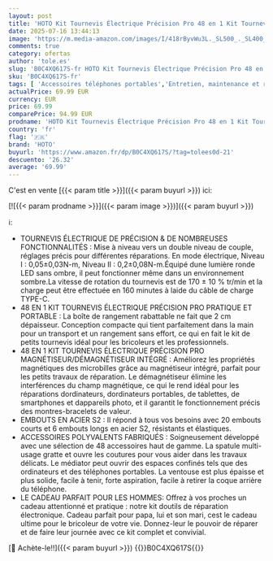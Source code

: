 ```yaml
---
layout: post
title: 'HOTO Kit Tournevis Électrique Précision Pro 48 en 1 Kit Tournevis de precision Lumière Circulaire LED 26 Embouts Magnétiques et Outils de Réparation Charge de Type C pour Montres Lunettes Téléphones'
date: 2025-07-16 13:44:13
image: 'https://m.media-amazon.com/images/I/418rByvWu3L._SL500_._SL400_.jpg'
comments: true
category: ofertas
author: 'tole.es'
slug: 'B0C4XQ617S-fr HOTO Kit Tournevis Électrique Précision Pro 48 en 1 Kit...'
sku: 'B0C4XQ617S-fr'
tags: [ 'Accessoires téléphones portables','Entretien, maintenance et réparation des téléphones portables','High-Tech','Kits de réparation pour téléphone portable','Téléphones portables et accessoires','hoto','🇫🇷', ]
actualPrice: 69.99 EUR
currency: EUR
price: 69.99
comparePrice: 94.99 EUR
prodname: 'HOTO Kit Tournevis Électrique Précision Pro 48 en 1 Kit Tournevis de precision Lumière Circulaire LED 26 Embouts Magnétiques et Outils de Réparation Charge de Type C pour Montres Lunettes Téléphones'
country: 'fr'
flag: '🇫🇷'
brand: 'HOTO'
buyurl: 'https://www.amazon.fr/dp/B0C4XQ617S/?tag=tolees0d-21'
descuento: '26.32'
average: '69.99'
---
```


C'est en vente [{{< param title >}}]({{< param buyurl >}}) ici:

[![{{< param prodname >}}]({{< param image >}})]({{< param buyurl >}})

ℹ️:

- TOURNEVIS ÉLECTRIQUE DE PRÉCISION & DE NOMBREUSES FONCTIONNALITÉS : Mise à niveau vers un double niveau de couple, réglages précis pour différentes réparations. En mode électrique, Niveau I : 0,05±0,03N-m, Niveau II : 0,2±0,08N-m.Équipé dune lumière ronde LED sans ombre, il peut fonctionner même dans un environnement sombre.La vitesse de rotation du tournevis est de 170 ± 10 % tr/min et la charge peut être effectuée en 160 minutes à laide du câble de charge TYPE-C.
- 48 EN 1 KIT TOURNEVIS ÉLECTRIQUE PRÉCISION PRO PRATIQUE ET PORTABLE : La boîte de rangement rabattable ne fait que 2 cm dépaisseur. Conception compacte qui tient parfaitement dans la main pour un transport et un rangement sans effort, ce qui en fait le kit de petits tournevis idéal pour les bricoleurs et les professionnels.
- 48 EN 1 KIT TOURNEVIS ÉLECTRIQUE PRÉCISION PRO MAGNÉTISEUR/DÉMAGNÉTISEUR INTÉGRÉ : Améliorez les propriétés magnétiques des microbilles grâce au magnétiseur intégré, parfait pour les petits travaux de réparation. Le démagnétiseur élimine les interférences du champ magnétique, ce qui le rend idéal pour les réparations dordinateurs, dordinateurs portables, de tablettes, de smartphones et dappareils photo, et il garantit le fonctionnement précis des montres-bracelets de valeur.
- EMBOUTS EN ACIER S2 : Il répond à tous vos besoins avec 20 embouts courts et 6 embouts longs en acier S2, résistants et élastiques.
- ACCESSOIRES POLYVALENTS FABRIQUÉS : Soigneusement développé avec une sélection de 48 accessoires haut de gamme. La spatule multi-usage gratte et ouvre les coutures pour vous aider dans les travaux délicats. Le médiator peut ouvrir des espaces confinés tels que des ordinateurs et des téléphones portables. La ventouse est plus épaisse et plus solide, facile à tenir, forte aspiration, facile à retirer la coque arrière du téléphone.
- LE CADEAU PARFAIT POUR LES HOMMES: Offrez à vos proches un cadeau attentionné et pratique : notre kit doutils de réparation électronique. Cadeau parfait pour papa, lui et son mari, cest le cadeau ultime pour le bricoleur de votre vie. Donnez-leur le pouvoir de réparer et de faire leur journée avec ce kit complet et convivial.

[🛒 Achète-le!!]({{< param buyurl >}})
{{<world>}}B0C4XQ617S{{</world>}}
